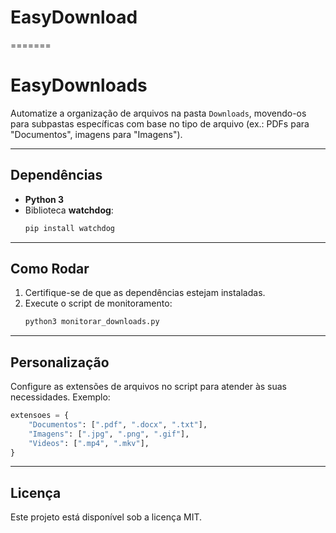 
# EasyDownload
=======
# EasyDownloads

Automatize a organização de arquivos na pasta `Downloads`, movendo-os para subpastas específicas com base no tipo de arquivo (ex.: PDFs para "Documentos", imagens para "Imagens").

---

## Dependências
- **Python 3**
- Biblioteca **watchdog**:
  ```bash
  pip install watchdog
  ```

---

## Como Rodar
1. Certifique-se de que as dependências estejam instaladas.
2. Execute o script de monitoramento:
   ```bash
   python3 monitorar_downloads.py
   ```

---

## Personalização
Configure as extensões de arquivos no script para atender às suas necessidades. Exemplo:
```python
extensoes = {
    "Documentos": [".pdf", ".docx", ".txt"],
    "Imagens": [".jpg", ".png", ".gif"],
    "Videos": [".mp4", ".mkv"],
}
```

---

## Licença
Este projeto está disponível sob a licença MIT.


